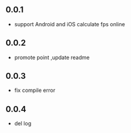 ## 0.0.1

* support  Android and iOS calculate fps online

## 0.0.2

* promote point ,update readme

## 0.0.3
 
* fix compile error

## 0.0.4
 
* del log